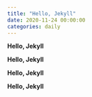 ```yaml
---
title: "Hello, Jekyll"
date: 2020-11-24 00:00:00
categories: daily
---
```


**Hello, Jekyll**

**Hello, Jekyll**

**Hello, Jekyll**

**Hello, Jekyll**
